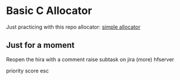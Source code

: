 # Basic C Allocator

Just practicing with this repo allocator: 
[simple allocator](https://github.com/CCareaga/heap_allocator/blob/master/commented_heap.c)



## Just for a moment
Reopen the hira with a comment
raise subtask on jira (more)
 hfserver



 priority score esc
